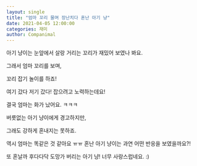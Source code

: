 ```yaml
---
layout: single
title: "엄마 꼬리 물며 장난치다 혼난 아기 냥"
date: 2021-04-05 12:00:00
categories: 재미
author: Companimal
---
```


아기 냥이는 눈앞에서 살랑 거리는 꼬리가 재밌어 보였나 봐요.

그래서 엄마 꼬리를 보며,

꼬리 잡기 놀이를 하죠!

여기 갔다 저기 갔다! 잡으려고 노력하는데요!

결국 엄마는 화가 났어요. ㅋㅋㅋ

버릇없는 아기 냥이에게 경고하지만,

그래도 강하게 혼내지는 못하죠.

역시 엄마는 똑같은 것 같아요 ㅠㅠ 혼난 아기 냥이는 과연 어떤 반응을 보였을까요?!

또 혼날까 후다다닥 도망가 버리는 아기 냥! 너무 사랑스럽네요. :)
